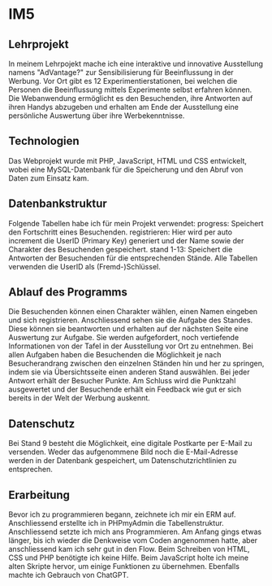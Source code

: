 # IM5

<h2>Lehrprojekt</h2>
In meinem Lehrpojekt mache ich eine interaktive und innovative Ausstellung namens "AdVantage?" zur Sensibilisierung für Beeinflussung in der Werbung. Vor Ort gibt es 12 Experimentierstationen, bei welchen die Personen die Beeinflussung mittels Experimente selbst erfahren können. Die Webanwendung ermöglicht es den Besuchenden, ihre Antworten auf ihren Handys abzugeben und erhalten am Ende der Ausstellung eine persönliche Auswertung über ihre Werbekenntnisse.

<h2>Technologien</h2>
Das Webprojekt wurde mit PHP, JavaScript, HTML und CSS entwickelt, wobei eine MySQL-Datenbank für die Speicherung und den Abruf von Daten zum Einsatz kam.

<h2>Datenbankstruktur</h2>
Folgende Tabellen habe ich für mein Projekt verwendet:
progress: Speichert den Fortschritt eines Besuchenden.
registrieren: Hier wird per auto increment die UserID (Primary Key) generiert und der Name sowie der Charakter des Besuchenden gespeichert.
stand 1-13: Speichert die Antworten der Besuchenden für die entsprechenden Stände.
Alle Tabellen verwenden die UserID als (Fremd-)Schlüssel.

<h2>Ablauf des Programms</h2>
Die Besuchenden können einen Charakter wählen, einen Namen eingeben und sich registrieren. Anschliessend sehen sie die Aufgabe des Standes. Diese können sie beantworten und erhalten auf der nächsten Seite eine Auswertung zur Aufgabe. Sie werden aufgefordert, noch vertiefende Informationen von der Tafel in der Ausstellung vor Ort zu entnehmen. Bei allen Aufgaben haben die Besuchenden die Möglichkeit je nach Besucherandrang zwischen den einzelnen Ständen hin und her zu springen, indem sie via Übersichtsseite einen anderen Stand auswählen. Bei jeder Antwort erhält der Besucher Punkte. Am Schluss wird die Punktzahl ausgewertet und der Besuchende erhält ein Feedback wie gut er sich bereits in der Welt der Werbung auskennt.

<h2>Datenschutz</h2>
Bei Stand 9 besteht die Möglichkeit, eine digitale Postkarte per E-Mail zu versenden. Weder das aufgenommene Bild noch die E-Mail-Adresse werden in der Datenbank gespeichert, um Datenschutzrichtlinien zu entsprechen.

<h2>Erarbeitung</h2>
Bevor ich zu programmieren begann, zeichnete ich mir ein ERM auf. Anschliessend erstellte ich in PHPmyAdmin die Tabellenstruktur. Anschliessend setzte ich mich ans Programmieren. Am Anfang gings etwas länger, bis ich wieder die Denkweise vom Coden angenommen hatte, aber anschliessend kam ich sehr gut in den Flow. Beim Schreiben von HTML, CSS und PHP benötigte ich keine Hilfe. Beim JavaScript holte ich meine alten Skripte hervor, um einige Funktionen zu übernehmen. Ebenfalls machte ich Gebrauch von ChatGPT.
